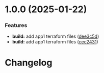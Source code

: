 # 1.0.0 (2025-01-22)


### Features

* **build:** add app1 terraform files ([dee3c5d](https://github.com/mmdii/terraform-modules/commit/dee3c5d2f8ea7fc53e2a5e002c5f7641a545b8f7))
* **build:** add app1 terraform files ([cec2431](https://github.com/mmdii/terraform-modules/commit/cec2431c36e5884d2a508dd8a04bb80b31dab799))

# Changelog
